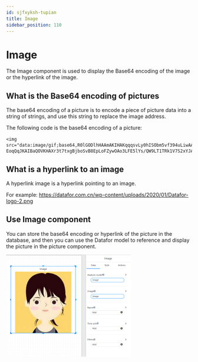```yaml
---
id: sjfxyksh-tupian
title: Image
sidebar_position: 110
---
```

# Image

The Image component is used to display the Base64 encoding of the image or the hyperlink of the image.

## What is the Base64 encoding of pictures

The base64 encoding of a picture is to encode a piece of picture data into a string of strings, and use this string to replace the image address.

The following code is the base64 encoding of a picture:

```
<img src="data:image/gif;base64,R0lGODlhHAAmAKIHAKqqqsvLy0hISObm5vf394uLiwAAAP///yH5B…EoqQqJKAIBaQOVKHAXr3t7txgBjboSvB8EpLoFZywOAo3LFE5lYs/QW9LT1TRk1V7S2xYJADs=">
```

## What is a hyperlink to an image

A hyperlink image is a hyperlink pointing to an image.

For example: https://datafor.com.cn/wp-content/uploads/2020/01/Datafor-logo-2.png

## Use Image component

You can store the base64 encoding or hyperlink of the picture in the database, and then you can use the Datafor model to reference and display the picture in the picture component.

<div align="left"><img src="../../../../static/img/en/datafor/visualizer/image-20230113183633665.png" width="67%" /></div>
